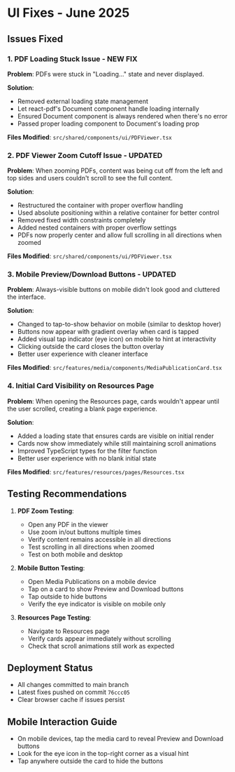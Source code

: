 # UI Fixes - June 2025

## Issues Fixed

### 1. PDF Loading Stuck Issue - NEW FIX
**Problem**: PDFs were stuck in "Loading..." state and never displayed.

**Solution**:
- Removed external loading state management
- Let react-pdf's Document component handle loading internally
- Ensured Document component is always rendered when there's no error
- Passed proper loading component to Document's loading prop

**Files Modified**: `src/shared/components/ui/PDFViewer.tsx`

### 2. PDF Viewer Zoom Cutoff Issue - UPDATED
**Problem**: When zooming PDFs, content was being cut off from the left and top sides and users couldn't scroll to see the full content.

**Solution**:
- Restructured the container with proper overflow handling
- Used absolute positioning within a relative container for better control
- Removed fixed width constraints completely
- Added nested containers with proper overflow settings
- PDFs now properly center and allow full scrolling in all directions when zoomed

**Files Modified**: `src/shared/components/ui/PDFViewer.tsx`

### 3. Mobile Preview/Download Buttons - UPDATED
**Problem**: Always-visible buttons on mobile didn't look good and cluttered the interface.

**Solution**:
- Changed to tap-to-show behavior on mobile (similar to desktop hover)
- Buttons now appear with gradient overlay when card is tapped
- Added visual tap indicator (eye icon) on mobile to hint at interactivity
- Clicking outside the card closes the button overlay
- Better user experience with cleaner interface

**Files Modified**: `src/features/media/components/MediaPublicationCard.tsx`

### 4. Initial Card Visibility on Resources Page
**Problem**: When opening the Resources page, cards wouldn't appear until the user scrolled, creating a blank page experience.

**Solution**:
- Added a loading state that ensures cards are visible on initial render
- Cards now show immediately while still maintaining scroll animations
- Improved TypeScript types for the filter function
- Better user experience with no blank initial state

**Files Modified**: `src/features/resources/pages/Resources.tsx`

## Testing Recommendations

1. **PDF Zoom Testing**:
   - Open any PDF in the viewer
   - Use zoom in/out buttons multiple times
   - Verify content remains accessible in all directions
   - Test scrolling in all directions when zoomed
   - Test on both mobile and desktop

2. **Mobile Button Testing**:
   - Open Media Publications on a mobile device
   - Tap on a card to show Preview and Download buttons
   - Tap outside to hide buttons
   - Verify the eye indicator is visible on mobile only

3. **Resources Page Testing**:
   - Navigate to Resources page
   - Verify cards appear immediately without scrolling
   - Check that scroll animations still work as expected

## Deployment Status
- All changes committed to main branch
- Latest fixes pushed on commit `76ccc05`
- Clear browser cache if issues persist

## Mobile Interaction Guide
- On mobile devices, tap the media card to reveal Preview and Download buttons
- Look for the eye icon in the top-right corner as a visual hint
- Tap anywhere outside the card to hide the buttons 